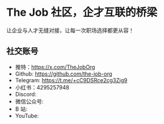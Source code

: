 # The Job 社区，企才互联的桥梁

让企业与人才无缝对接，让每一次职场选择都更从容！


## 社交账号
- 推特：https://x.com/TheJobOrg
- Github: https://github.com/the-job-org
- Telegram: https://t.me/+cC9DSRce2cg3Zjg9
- 小红书：4295257948
- Discord:
- 微信公众号: 
- B 站:
- YouTube: 
